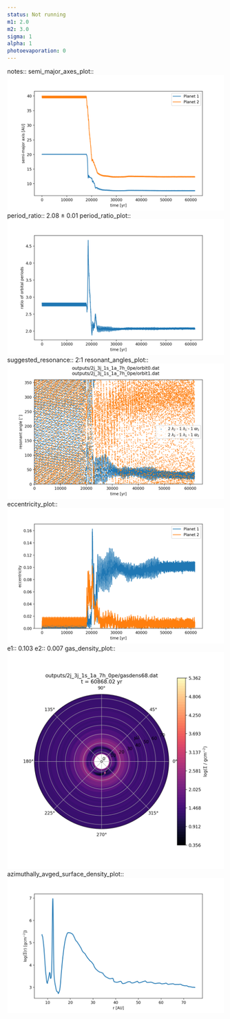 ```yaml
---
status: Not running
m1: 2.0
m2: 3.0
sigma: 1
alpha: 1
photoevaporation: 0
---
```


notes::
semi_major_axes_plot:: ![semi_major_axes_2j_3j_1s_1a_7h_0pe.png](plots/semi_major_axes/semi_major_axes_2j_3j_1s_1a_7h_0pe.png)
period_ratio:: 2.08 ± 0.01
period_ratio_plot:: ![period_ratio_2j_3j_1s_1a_7h_0pe.png](plots/period_ratio/period_ratio_2j_3j_1s_1a_7h_0pe.png)
suggested_resonance:: 2:1
resonant_angles_plot:: ![resonant_angles_2j_3j_1s_1a_7h_0pe.png](plots/resonant_angles/resonant_angles_2j_3j_1s_1a_7h_0pe.png)
eccentricity_plot:: ![eccentricity_2j_3j_1s_1a_7h_0pe.png](plots/eccentricity/eccentricity_2j_3j_1s_1a_7h_0pe.png)
e1:: 0.103
e2:: 0.007
gas_density_plot:: ![gas_density_2j_3j_1s_1a_7h_0pe.png](plots/gas_density/gas_density_2j_3j_1s_1a_7h_0pe.png)
azimuthally_avged_surface_density_plot:: ![azimuthally_avged_surface_density_2j_3j_1s_1a_7h_0pe.png](plots/azimuthally_avged_surface_density/azimuthally_avged_surface_density_2j_3j_1s_1a_7h_0pe.png)
